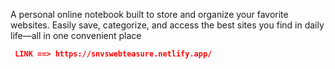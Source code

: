 <p>A personal online notebook built to store and organize your favorite websites. Easily save, categorize, and access the best sites you find in daily life—all in one convenient place</p>

```json
 LINK ==> https://snvswebteasure.netlify.app/
```
